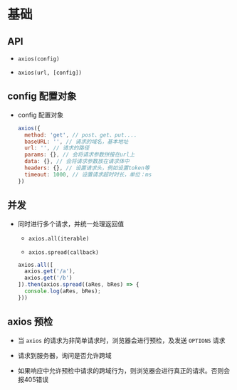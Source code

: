 # 基础

## API

  - `axios(config)`

  - `axios(url, [config])`

## config 配置对象

  - config 配置对象

    ```js
    axios({
      method: 'get', // post、get、put....
      baseURL: '', // 请求的域名，基本地址
      url: '', // 请求的路径
      params: {}, // 会将请求参数拼接在url上
      data: {}, // 会将请求参数放在请求体中
      headers: {}, // 设置请求头，例如设置token等
      timeout: 1000, // 设置请求超时时长，单位：ms
    })
    ```

## 并发

  - 同时进行多个请求，并统一处理返回值

      - `axios.all(iterable)`

      - `axios.spread(callback)`

    ```js
    axios.all([
      axios.get('/a'),
      axios.get('/b')
    ]).then(axios.spread((aRes, bRes) => {
      console.log(aRes, bRes);
    }))
    ```

## axios 预检

  - 当 `axios` 的请求为非简单请求时，浏览器会进行预检，及发送 `OPTIONS` 请求

  - 请求到服务器，询问是否允许跨域

  - 如果响应中允许预检中请求的跨域行为，则浏览器会进行真正的请求。否则会报405错误
